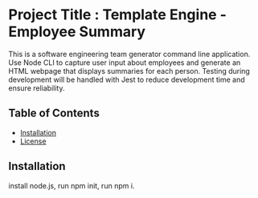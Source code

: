 
# Project Title : Template Engine - Employee Summary

 This is a software engineering team generator command line application. Use Node CLI to capture user input about employees and generate an HTML webpage that displays summaries for each person. Testing during development will be handled with Jest to reduce development time and ensure reliability. 

## Table of Contents
* [Installation](#installation)
* [License](#license)

## Installation
install node.js, run npm init, run npm i.
